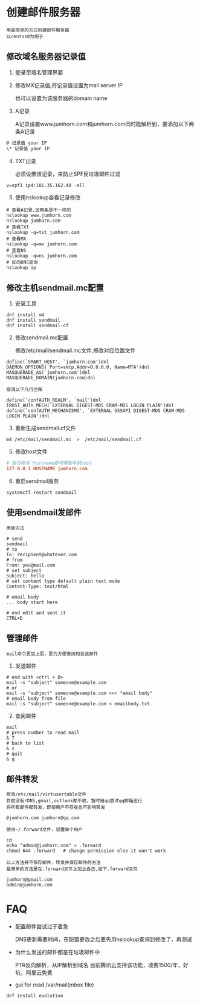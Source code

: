 # 创建邮件服务器

	用最简单的方式创建邮件服务器
	以centos8为例子

## 修改域名服务器记录值
1. 登录至域名管理界面
2. 修改MX记录值,将记录值设置为mail server IP

	也可以设置为该服务器的domain name

3. A记录

	A记录设置www.jumhorn.com和jumhorn.com同时能解析到，要添加以下两条A记录
```txt
@ 记录值 your IP
\* 记录值 your IP
```
4. TXT记录

	必须设置该记录，来防止SPF反垃圾邮件过滤
```txt
v=spf1 ip4:101.35.162.40 -all
```

5. 使用nslookup查看记录修改
```shell
# 查看A记录,这两条是不一样的
nslookup www.jumhorn.com
nslookup jumhorn.com
# 查看TXT
nslookup -q=txt jumhorn.com
# 查看MX
nslookup -q=mx jumhorn.com
# 查看NS
nslookup -q=ns jumhorn.com
# 反向DNS查询
nslookup ip
```

## 修改主机sendmail.mc配置
1. 安装工具
```shell
dnf install m4
dnf install sendmail
dnf install sendmail-cf
```

2. 修改sendmail.mc配置

	修改/etc/mail/sendmail.mc文件,修改对应位置文件
```mc
define(`SMART_HOST', `jumhorn.com')dnl
DAEMON_OPTIONS(`Port=smtp,Addr=0.0.0.0, Name=MTA')dnl
MASQUERADE_AS(`jumhorn.com')dnl
MASQUERADE_DOMAIN(jumhorn.com)dnl
```
	取消以下几行注释
```mc
define(`confAUTH_REALM', `mail')dnl
TRUST_AUTH_MECH(`EXTERNAL DIGEST-MD5 CRAM-MD5 LOGIN PLAIN')dnl
define(`confAUTH_MECHANISMS', `EXTERNAL GSSAPI DIGEST-MD5 CRAM-MD5 LOGIN PLAIN')dnl
```

3. 重新生成sendmail.cf文件
```shell
m4 /etc/mail/sendmail.mc  >  /etc/mail/sendmail.cf
```

5. 修改host文件
```ini
# 执行命令 hostname即可得到本机host
127.0.0.1 HOSTNAME jumhorn.com
```

6. 重启sendmail服务
```shell
systemctl restart sendmail
```

## 使用sendmail发邮件
	原始方法
```shell
# send
sendmail
# to
To: recipient@whatever.com
# from
From: you@mail.com
# set subject
Subject: hello
# set content type default plain text mode
Content-Type: text/html

# email body
... body start here

# end edit and sent it
CTRL+D
```

## 管理邮件
	mail命令更加上层，更为方便查阅和发送邮件
1. 发送邮件
```shell
# end with <ctrl + D>
mail -s "subject" someone@example.com
# or
mail -s "subject" someone@example.com <<< "email body"
# email body from file
mail -s "subject" someone@example.com < emailbody.txt
```
2. 查阅邮件
```shell
mail
# press number to read mail
& 7
# back to list
& z
# quit
& q
```

## 邮件转发

	修改/etc/mail/virtusertable文件
	目前没有rDNS,gmail,outlook都不收，暂时用qq尝试qq邮箱还行
	将所有邮件都转发，即使用户不存在也不影响转发
```vim
@jumhorn.com jumhorn@qq.com
```

	使用~/.forward文件，设置单个用户
```shell
cd
echo "admin@jumhorn.com" > .forward
chmod 644 .forward   # change permission else it won't work
```

	以上方法并不保存邮件，转发并保存邮件的方法
	最简单的方法是在.forward文件上加上自己,如下.forward文件
```file
jumhorn@gmail.com
admin@jumhorn.com
```

# FAQ
* 配置邮件尝试过于着急

	DNS更新需要时间，在配置更改之后要先用nslookup查询到修改了，再测试

* 为什么发送的邮件都是在垃圾邮件中

	PTR反向解析，从IP解析到域名
	目前腾讯云支持该功能，收费1500/年，好坑，阿里云免费

* gui for read /var/mail(mbox file)
```shell
dnf install evolution
```